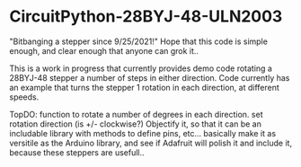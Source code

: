 # CircuitPython-28BYJ-48-ULN2003
"Bitbanging a stepper since 9/25/2021!"
Hope that this code is simple enough, and clear enough that anyone can grok it..

This is a work in progress that currently provides demo code rotating a 28BYJ-48 stepper a number of steps in either direction.
Code currently has an example that turns the stepper 1 rotation in each direction, at different speeds.

TopDO:
function to rotate a number of degrees in each direction.
set rotation direction (is +/- clockwise?)
Objectify it, so that it can be an includable library with methods to define pins, etc...
basically make it as versitile as the Arduino library, and see if Adafruit will polish it and include it, because these steppers are usefull..

